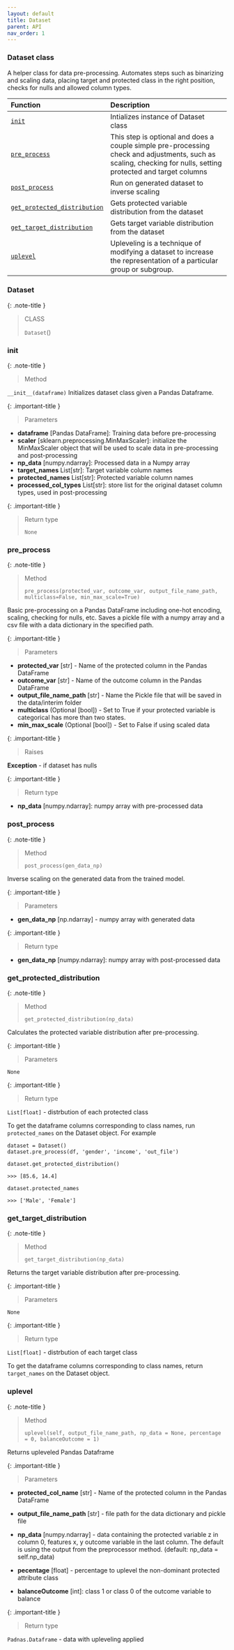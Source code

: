 ```yaml
---
layout: default
title: Dataset
parent: API
nav_order: 1
---
```


### Dataset class

A helper class for data pre-processing. Automates steps such as binarizing and scaling data, placing target and protected class in the right position, checks for nulls and allowed column types.

| Function     | Description      |
|:-------------|:------------------|
| [`init`](#init)| Intializes instance of Dataset class |
| [`pre_process`](#pre_process)| This step is optional and does a couple simple pre-processing check and adjustments, such as scaling, checking for nulls, setting protected and target columns |
| [`post_process`](#post_process) | Run on generated dataset to inverse scaling |
| [`get_protected_distribution`](#get_protected_distribution)           | Gets protected variable distribution from the dataset |
| [`get_target_distribution`](#get_target_distribution)           | Gets target variable distribution from the dataset |
| [`uplevel`](#uplevel)           | Upleveling is a technique of modifying a dataset to increase the representation of a particular group or subgroup. |


### Dataset
{: .note-title }
> CLASS
>
> `Dataset`()

### init
{: .note-title }
> Method
>

`__init__(dataframe)`
Initializes dataset class given a Pandas Dataframe.

{: .important-title }
> Parameters

- **dataframe** [Pandas DataFrame]: Training data before pre-processing
- **scaler** [sklearn.preprocessing.MinMaxScaler]: initialize the MinMaxScaler object that will be used to scale data in pre-processing and post-processing
- **np_data** [numpy.ndarray]: Processed data in a Numpy array
- **target_names** List[str]: Target variable column names
- **protected_names** List[str]: Protected variable column names
- **processed_col_types** List[str]: store list for the original dataset column types, used in post-processing


{: .important-title }
> Return type
>
>`None`


### pre_process
{: .note-title }
> Method
>
> `pre_process(protected_var, outcome_var, output_file_name_path, multiclass=False, min_max_scale=True)`

Basic pre-processing on a Pandas DataFrame including one-hot encoding, scaling, checking for nulls, etc. Saves a pickle file with a numpy array and a csv file with a data dictionary in the specified path.


{: .important-title }
> Parameters

- **protected_var** [str] - Name of the protected column in the Pandas DataFrame
- **outcome_var** [str] - Name of the outcome column in the Pandas DataFrame
- **output_file_name_path** [str] - Name the Pickle file that will be saved in the data/interim folder
- **multiclass** (Optional [bool]) - Set to True if your protected variable is categorical has more than two states.
- **min_max_scale** (Optional [bool]) - Set to False if using scaled data

{: .important-title }
> Raises

**Exception** - if dataset has nulls

{: .important-title }
> Return type

- **np_data** [numpy.ndarray]: numpy array with pre-processed data


### post_process
{: .note-title }
> Method
>
> `post_process(gen_data_np)`

Inverse scaling on the generated data from the trained model.

{: .important-title }
> Parameters

- **gen_data_np** [np.ndarray] - numpy array with generated data

{: .important-title }
> Return type

- **gen_data_np** [numpy.ndarray]: numpy array with post-processed data


### get_protected_distribution
{: .note-title }
> Method
>
> `get_protected_distribution(np_data)`

Calculates the protected variable distribution after pre-processing. 

{: .important-title }
> Parameters

`None`

{: .important-title }
> Return type

`List[float]` - distrbution of each protected class

To get the dataframe columns corresponding to class names, run `protected_names` on the Dataset object. For example

```
dataset = Dataset()
dataset.pre_process(df, 'gender', 'income', 'out_file')

dataset.get_protected_distribution()

>>> [85.6, 14.4]

dataset.protected_names

>>> ['Male', 'Female']

```


### get_target_distribution
{: .note-title }
> Method
>
> `get_target_distribution(np_data)`

Returns the target variable distribution after pre-processing. 

{: .important-title }
> Parameters

`None`

{: .important-title }
> Return type

`List[float]` - distrbution of each target class

To get the dataframe columns corresponding to class names, return `target_names` on the Dataset object.


### uplevel
{: .note-title }
> Method
>
> `uplevel(self, output_file_name_path, np_data = None, percentage = 0, balanceOutcome = 1)`

Returns upleveled Pandas Dataframe 

{: .important-title }
> Parameters


- **protected_col_name** [str] - Name of the protected column in the Pandas DataFrame

- **output_file_name_path** [str] - file path for the data dictionary and pickle file
- **np_data** [numpy.ndarray] - data containing the protected variable z in column 0, features x, y outcome variable in the last column. The default is using the output from the preprocessor method. (default: np_data = self.np_data) 
- **pecentage** [float] - percentage to uplevel the non-dominant protected attribute class
- **balanceOutcome** [int]: class 1 or class 0 of the outcome variable to balance

{: .important-title }
> Return type

`Padnas.Dataframe` - data with upleveling applied
